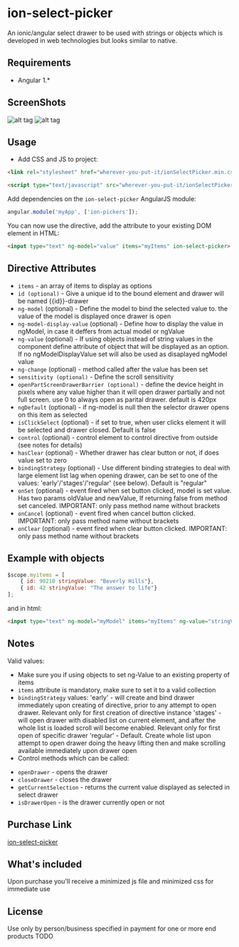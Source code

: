 # ion-select-picker

An ionic/angular select drawer to be used with strings or objects which is developed in web technologies but looks similar to native.

## Requirements

- Angular 1.*

## ScreenShots
![alt tag](/screenshots/screenshot1.gif)
![alt tag](/screenshots/screenshot2.png)

## Usage

- Add CSS and JS to project:

```html
<link rel="stylesheet" href="wherever-you-put-it/ionSelectPicker.min.css">

<script type="text/javascript" src="wherever-you-put-it/ionSelectPicker.min.js"></script>
```

Add dependencies on the `ion-select-picker` AngularJS module:

```javascript
angular.module('myApp', ['ion-pickers']);
```

You can now use the directive, add the attribute to your existing DOM element in HTML:
```html
<input type="text" ng-model="value" items="myItems" ion-select-picker>
```

## Directive Attributes

- `items` - an array of items to display as options
- `id (optional)` - Give a unique id to the bound element and drawer will be named {{id}}-drawer
- `ng-model` (optional) - Define the model to bind the selected value to. the value of the model is displayed once drawer is open
- `ng-model-display-value` (optional) - Define how to display the value in ngModel, in case it deffers from actual model or ngValue
- `ng-value` (optional) - If using objects instead of string values in the component define attribute of object that will be displayed as an option. If no ngModelDisplayValue set will also be used as disaplayed ngModel value
- `ng-change` (optional) - method called after the value has been set
- `sensitivity (optional)` - Define the scroll sensitivity
- `openPartScreenDrawerBarrier (optional)` - define the device height in pixels where any value higher than it will open drawer partially and not full screen. use 0 to always open as parital drawer. default is 420px
- `ngDefault` (optional) - if ng-model is null then the selector drawer opens on this item as selected
- `isClickSelect` (optional) - if set to true, when user clicks element it will be selected and drawer closed. Default is false
- `control` (optional) - control element to control directive from outside (see notes for details)
- `hasClear` (optional) - Whether drawer has clear button or not, if does value set to zero
- `bindingStrategy` (optional) - Use different binding strategies to deal with large element list lag when opening drawer, can be set to one of the values: 'early'/'stages'/'regular' (see below). Default is "regular"
- `onSet` (optional) - event fired when set button clicked, model is set value. Has two params oldValue and newValue, If returning false from method set canceled. IMPORTANT: only pass method name without brackets
- `onCancel` (optional) - event fired when cancel button clicked. IMPORTANT: only pass method name without brackets
- `onClear` (optional) - event fired when clear button clicked. IMPORTANT: only pass method name without brackets

## Example with objects

```javascript
$scope.myitems = [
    { id: 90210 stringValue: "Beverly Hills"},
    { id: 42 stringValue: "The answer to life"}
];
```

and in html:

```html
<input type="text" ng-model="myModel" items="myItems" ng-value="stringValue" ion-select-picker>
```

## Notes

Valid values:
- Make sure you if using objects to set ng-Value to an existing property of items
- `items` attribute is mandatory, make sure to set it to a valid collection
- `bindingStrategy` values:
    'early' - will create and bind drawer immediately upon creating of directive, prior to any attempt to open drawer. Relevant only for first creation of directive instance
    'stages' - will open drawer with disabled list on current element, and after the whole list is loaded scroll will become enabled. Relevant only for first open of specific drawer
    'regular' - Default. Create whole list upon attempt to open drawer doing the heavy lifting then and make scrolling available immediately upon drawer open
- Control methods which can be called:
 * `openDrawer` - opens the drawer
 * `closeDrawer` - closes the drawer
 * `getCurrentSelection` - returns the current value displayed as selected in select drawer
 * `isDrawerOpen` - is the drawer currently open or not

## Purchase Link
[ion-select-picker](https://gum.co/vFEVL)

## What's included
Upon purchase you'll receive a minimized js file and minimized css for immediate use

## License
Use only by person/business specified in payment for one or more end products
TODO
